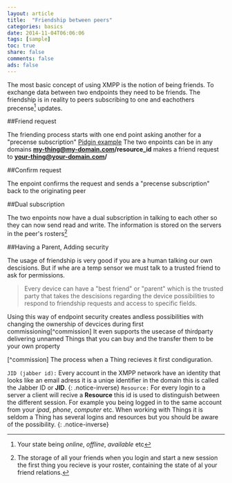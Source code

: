 ```yaml
---
layout: article
title:  "Friendship between peers"
categories: basics
date: 2014-11-04T06:06:06
tags: [sample]
toc: true
share: false
comments: false
ads: false
---
```


The most basic concept of using XMPP is the notion of being
friends. To exchange data between two endpoints they need to be
friends. The friendship is in reality to peers subscribing to one and
eachothers precense[^precense] updates.

[^precense]: Your state being *online*, *offline*, *available* etc 

##Friend request

The friending process starts with one end point asking another for a
"precense subscription" [Pidgin example][pidgin-ex]
The two enpoints can be in any domains **my-thing@my-domain.com/resource_id** makes a friend request to **your-thing@your-domain.com/**

##Confirm request

The enpoint confirms the request and sends a "precense subscription" back to the originating peer

##Dual subscription

The two enpoints now have a dual subscription in talking to each other
so they can now send read and write. The information is stored on the
servers in the peer's rosters[^roster]

[^roster]: The storage of all your friends when you login and start a
new session the first thing you recieve is your roster, containing the
state of al your friend relations.

##Having a Parent, Adding security

The usage of friendship is very good if you are a human talking our own descisions. But if whe are a temp sensor we must talk to a trusted friend to ask for permissions.

> Every device can have a "best friend" or "parent" which is the trusted party that takes the descisions regarding the device possibilities to respond to friendship requests and access to specific fields.

Using this way of endpoint security creates andless possibilities with changing the ownership of devcices during first commissioning[^commission] It even supports the usecase of thirdparty delivering unnamed Things that you can buy and the transfer them to be your own property

[^commission] The process when a Thing recieves it first condiguration.

`JID (jabber id):` Every account in the XMPP network have an identity that looks like an email adress it is a uniqe identifier in the domain this is called the Jabber ID or **JID**. 
{: .notice-inverse}
`Resource:` For every login to a server a client will recive a **Resource** this id is used to distinguish between the different session. For example you being logged in to the same account from your *ipad*, *phone*, *computer* etc.
When working with Things it is seldom a Thing has several logins and resources but you should be aware of the possibility. 
{: .notice-inverse}

[pidgin-ex]: http://im.about.com/od/imfornewusers/ss/pidgin-account-adding-contacts.htm


